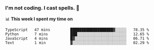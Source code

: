 ### I'm not coding. I cast spells. 🎩

📊 **This week I spent my time on**
<!--START_SECTION:waka-->
```text
TypeScript   47 mins         ███████████████████▓░░░░░   78.35 % 
Python       7 mins          ███░░░░░░░░░░░░░░░░░░░░░░   12.65 % 
JavaScript   4 mins          █▓░░░░░░░░░░░░░░░░░░░░░░░   06.71 % 
Text         1 min           ▓░░░░░░░░░░░░░░░░░░░░░░░░   02.29 % 
```
<!--END_SECTION:waka-->
